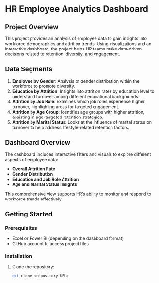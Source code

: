 # **HR Employee Analytics Dashboard**

## **Project Overview**
This project provides an analysis of employee data to gain insights into workforce demographics and attrition trends. Using visualizations and an interactive dashboard, the project helps HR teams make data-driven decisions related to retention, diversity, and engagement.

## **Data Segments**
1. **Employee by Gender**: Analysis of gender distribution within the workforce to promote diversity.
2. **Education by Attrition**: Insights into attrition rates by education level to understand turnover among different educational backgrounds.
3. **Attrition by Job Role**: Examines which job roles experience higher turnover, highlighting areas for targeted engagement.
4. **Attrition by Age Group**: Identifies age groups with higher attrition, assisting in age-targeted retention strategies.
5. **Attrition by Marital Status**: Looks at the influence of marital status on turnover to help address lifestyle-related retention factors.

## **Dashboard Overview**
The dashboard includes interactive filters and visuals to explore different aspects of employee data:
- **Overall Attrition Rate**
- **Gender Distribution**
- **Education and Job Role Attrition**
- **Age and Marital Status Insights**

This comprehensive view supports HR’s ability to monitor and respond to workforce trends effectively.

## **Getting Started**
### **Prerequisites**
- Excel or Power BI (depending on the dashboard format)
- GitHub account to access project files

### **Installation**
1. Clone the repository:
   ```bash
   git clone <repository-URL>
